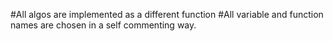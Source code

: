 #All algos are implemented as a different function
#All variable and function names are chosen in a self commenting way.
